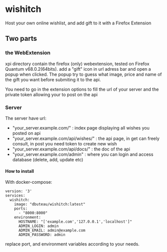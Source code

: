 # wishitch
Host your own online wishlist, and add gift to it with a Firefox Extension

## Two parts
### the WebExtension
xpi directory contain the firefox (only) webextension, tested on Firefox Quantum v68.0.2(64bits).
add a "gift" icon in url adress bar and open a popup when clicked.
The popup try to guess what image, price and name of the gift you want before submiting it to the api.

You need to go in the extension options to fill the url of your server and the private token allowing your to post on the api

### Server
The server have url:
- "your_server.example.com/" : index page displaying all wishes you posted on api
- "your_server.example.com/api/wishes/" : the api page, in get can freely consult, in post you need token to create new wish
- "your_server.example.com/api/docs/" : the doc of the api
- "your_server.example.com/admin" : where you can login and access database (delete, add, update etc)

#### How to install
With docker-compose:
```
version: '3'
services:
  wishitch:
    image: "dbuteau/wishitch:latest"
    ports:
      - "8000:8000"
    environment:
      HOSTNAME: "['example.com','127.0.0.1','localhost']"
      ADMIN_LOGIN: admin
      ADMIN_EMAIL: admin@example.com
      ADMIN_PASSWORD: admin
```
replace port, and environment variables according to your needs.
